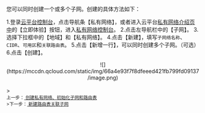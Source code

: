 您可以同时创建一个或多个子网。创建的具体方法如下：

1.登录<a href="http://console.tce.fsphere.cn/" target="_blank">云平台控制台</a>，点击导航条【私有网络】，或者进入云平台<a href="http://tce.fsphere.cn/product/vpc.html" target="_blank">私有网络介绍页中</a>的【立即体验】按钮，进入<a href="http://console.tce.fsphere.cn/vpc/" target="_blank">私有网络控制台</a>。
2.点击左导航栏中的【子网】。
3.选择下拉框中的【地域】和【私有网络】。
4.点击【新建】，填写```子网络名称```、```CIDR```、```可用区```和```关联路由表```。
5.点击【新增一行】，可以同时创建多个子网。（可选）
6.点击【创建】。
<div style="text-align:center">
![](https://mccdn.qcloud.com/static/img/66a4e93f7f8dfeeed421fb799fd09137/image.png)

</div>
<br>
><footer>
<small>上一步：<a href="http://tce.fsphere.cn/document/product/215/8113" target="_blank"> 创建私有网络、初始化子网和路由表</a><br>
>下一步：<a href="http://tce.fsphere.cn/document/product/215/8115" target="_blank"> 新建路由表关联子网</a>
</footer>
